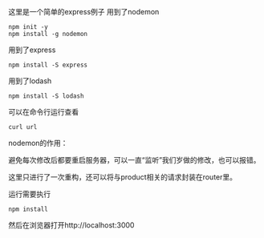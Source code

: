 这里是一个简单的express例子
用到了nodemon
```
npm init -y
npm install -g nodemon
```
用到了express
```
npm install -S express
```
用到了lodash
```
npm install -S lodash
```
可以在命令行运行查看
```
curl url
```

nodemon的作用：

避免每次修改后都要重启服务器，可以一直“监听”我们岁做的修改，也可以报错。

这里只进行了一次重构，还可以将与product相关的请求封装在router里。




运行需要执行

```
npm install
```
然后在浏览器打开http://localhost:3000

